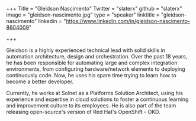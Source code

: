 +++
Title = "Gleidson Nascimento"
Twitter = "slaterx"
github = "slaterx"
image = "gleidson-nascimento.jpg"
type = "speaker"
linktitle = "gleidson-nascimento"
linkedin = "https://www.linkedin.com/in/gleidson-nascimento-8604009"

+++

Gleidson is a highly experienced technical lead with solid skills in automation architecture, design and orchestration. Over the past 18 years, he has been responsible for automating large and complex integration environments, from configuring hardware/network elements to deploying continuously code. Now, he uses his spare time trying to learn how to become a better developer.

Currently, he works at Solnet as a Platforms Solution Architect, using his experience and expertise in cloud solutions to foster a continuous learning and improvement culture to its employees. He is also part of the team releasing open-source's version of Red Hat's OpenShift - OKD.
